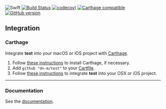 ![Swift](https://img.shields.io/badge/%20in-swift%203.0-orange.svg) 
[![Build Status](https://travis-ci.org/dn-m/test.svg?branch=master)](https://travis-ci.org/dn-m/test) 
[![codecov](https://codecov.io/gh/dn-m/test/branch/master/graph/badge.svg)](https://codecov.io/gh/dn-m/test/)) 
[![Carthage compatible](https://img.shields.io/badge/Carthage-compatible-4BC51D.svg?style=flat)](https://github.com/Carthage/Carthage) 
[![GitHub version](https://badge.fury.io/gh/dn-m%2Ftest.svg)](https://badge.fury.io/gh/dn-m%2Ftest)


<a name="integration"></a>
## Integration
### Carthage
Integrate **test** into your macOS or iOS project with [Carthage](https://github.com/Carthage/Carthage).
1. Follow [these instructions](https://github.com/Carthage/Carthage#installing-carthage) to install Carthage, if necessary.
2. Add `github "dn-m/test"` to your [Cartfile](https://github.com/Carthage/Carthage/blob/master/Documentation/Artifacts.md#cartfile).
3. Follow [these instructions](https://github.com/Carthage/Carthage#adding-frameworks-to-an-application) to integrate **test** into your OSX or iOS project.


---

### Documentation
See the [documentation](http://dn-m.github.io/test/).

